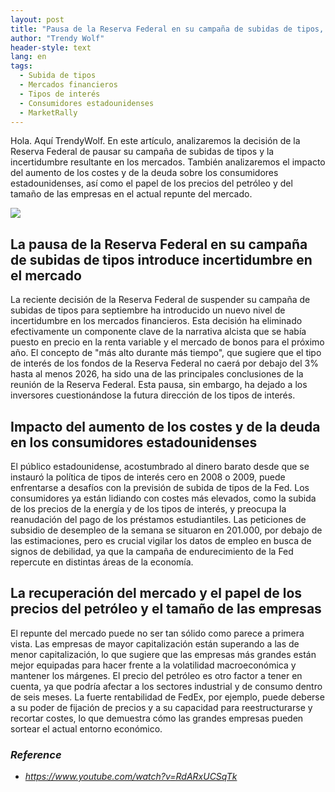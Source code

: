 ```yaml
---
layout: post
title: "Pausa de la Reserva Federal en su campaña de subidas de tipos, incertidumbre en los mercados e impacto en los consumidores estadounidenses"
author: "Trendy Wolf"
header-style: text
lang: en
tags:
  - Subida de tipos
  - Mercados financieros
  - Tipos de interés
  - Consumidores estadounidenses
  - MarketRally
---
```


Hola. Aquí TrendyWolf. En este artículo, analizaremos la decisión de la Reserva Federal de pausar su campaña de subidas de tipos y la incertidumbre resultante en los mercados. También analizaremos el impacto del aumento de los costes y de la deuda sobre los consumidores estadounidenses, así como el papel de los precios del petróleo y del tamaño de las empresas en el actual repunte del mercado.

<img
    src="https://i.ytimg.com/vi/RdARxUCSqTk/hqdefault.jpg"
/>


## La pausa de la Reserva Federal en su campaña de subidas de tipos introduce incertidumbre en el mercado
La reciente decisión de la Reserva Federal de suspender su campaña de subidas de tipos para septiembre ha introducido un nuevo nivel de incertidumbre en los mercados financieros. Esta decisión ha eliminado efectivamente un componente clave de la narrativa alcista que se había puesto en precio en la renta variable y el mercado de bonos para el próximo año. El concepto de "más alto durante más tiempo", que sugiere que el tipo de interés de los fondos de la Reserva Federal no caerá por debajo del 3% hasta al menos 2026, ha sido una de las principales conclusiones de la reunión de la Reserva Federal. Esta pausa, sin embargo, ha dejado a los inversores cuestionándose la futura dirección de los tipos de interés.

## Impacto del aumento de los costes y de la deuda en los consumidores estadounidenses
El público estadounidense, acostumbrado al dinero barato desde que se instauró la política de tipos de interés cero en 2008 o 2009, puede enfrentarse a desafíos con la previsión de subida de tipos de la Fed. Los consumidores ya están lidiando con costes más elevados, como la subida de los precios de la energía y de los tipos de interés, y preocupa la reanudación del pago de los préstamos estudiantiles. Las peticiones de subsidio de desempleo de la semana se situaron en 201.000, por debajo de las estimaciones, pero es crucial vigilar los datos de empleo en busca de signos de debilidad, ya que la campaña de endurecimiento de la Fed repercute en distintas áreas de la economía.

## La recuperación del mercado y el papel de los precios del petróleo y el tamaño de las empresas
El repunte del mercado puede no ser tan sólido como parece a primera vista. Las empresas de mayor capitalización están superando a las de menor capitalización, lo que sugiere que las empresas más grandes están mejor equipadas para hacer frente a la volatilidad macroeconómica y mantener los márgenes. El precio del petróleo es otro factor a tener en cuenta, ya que podría afectar a los sectores industrial y de consumo dentro de seis meses. La fuerte rentabilidad de FedEx, por ejemplo, puede deberse a su poder de fijación de precios y a su capacidad para reestructurarse y recortar costes, lo que demuestra cómo las grandes empresas pueden sortear el actual entorno económico.


### _Reference_
- _https://www.youtube.com/watch?v=RdARxUCSqTk_

